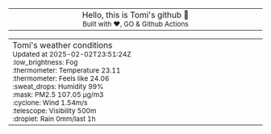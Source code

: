 
<div align="center">
<table>
<tbody>
<td align="center">
<img width="2000" height="0"><br>
Hello, this is Tomi's github 👋<br>
<sup>Built with ❤️, GO & Github Actions</sup><br>
<img width="2000" height="0">
</td>
</tbody>
</table>
</div>
<table>
<tbody>
<td align="left">
<img width="2000" height="0"><br>
Tomi's weather conditions<br>
<sup>Updated at 2025-02-02T23:51:24Z</sup><br>
<sup>:low_brightness: Fog</sup><br>
<sup>:thermometer: Temperature 23.11 </sup><br>
<sup>:thermometer: Feels like 24.06</sup><br>
<sup>:sweat_drops: Humidity 99%</sup><br>
<sup>:mask: PM2.5 107.05 μg/m3</sup><br>
<sup>:cyclone: Wind 1.54m/s </sup><br>
<sup>:telescope: Visibility 500m </sup><br>
<sup>:droplet: Rain 0mm/last 1h </sup><br>
<img width="2000" height="0">
</td>
<td align="left">
<img width="2000" height="0"><br>
<br>
<img width="2000" height="0">
</td>
</tbody>
</table>
</div>
    